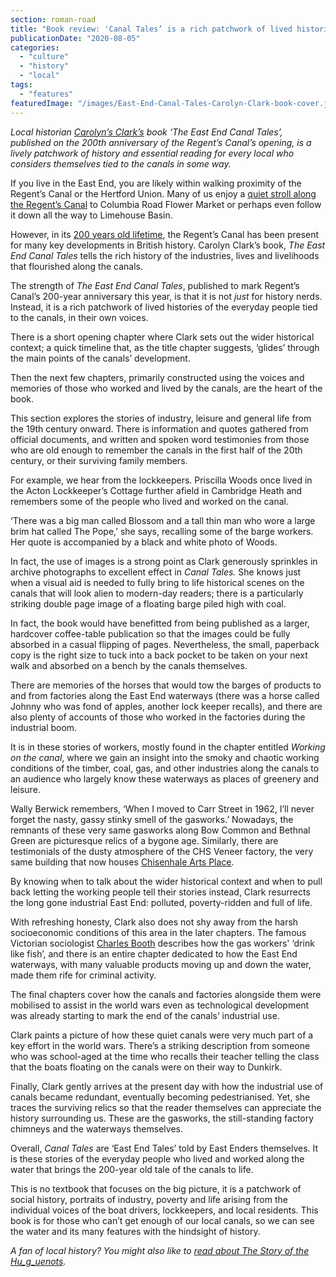 ```yaml
---
section: roman-road
title: "Book review: 'Canal Tales’ is a rich patchwork of lived histories"
publicationDate: "2020-08-05"
categories: 
  - "culture"
  - "history"
  - "local"
tags: 
  - "features"
featuredImage: "/images/East-End-Canal-Tales-Carolyn-Clark-book-cover.jpg"
---
```


_Local historian_ [_Carolyn’s Clark’s_](https://romanroadlondon.com/carolyn-clark-east-london-historian-interview/) _book ‘The East End Canal Tales’, published on the 200th anniversary of the Regent’s Canal’s opening, is a lively patchwork of history and essential reading for every local who considers themselves tied to the canals in some way._ 

If you live in the East End, you are likely within walking proximity of the Regent’s Canal or the Hertford Union. Many of us enjoy a [quiet stroll along the Regent’s Canal](https://romanroadlondon.com/regents-canal-what-to-see-do-guide/) to Columbia Road Flower Market or perhaps even follow it down all the way to Limehouse Basin.

However, in its [200 years old lifetime](https://romanroadlondon.com/history-regents-canal-200-year-anniversary/), the Regent’s Canal has been present for many key developments in British history. Carolyn Clark’s book, _The East End Canal Tales_ tells the rich history of the industries, lives and livelihoods that flourished along the canals.

The strength of _The East End Canal Tales_, published to mark Regent’s Canal’s 200-year anniversary this year, is that it is not _just_ for history nerds. Instead, it is a rich patchwork of lived histories of the everyday people tied to the canals, in their own voices. 

There is a short opening chapter where Clark sets out the wider historical context; a quick timeline that, as the title chapter suggests, ‘glides’ through the main points of the canals’ development.

Then the next few chapters, primarily constructed using the voices and memories of those who worked and lived by the canals, are the heart of the book. 

This section explores the stories of industry, leisure and general life from the 19th century onward. There is information and quotes gathered from official documents, and written and spoken word testimonies from those who are old enough to remember the canals in the first half of the 20th century, or their surviving family members. 

For example, we hear from the lockkeepers. Priscilla Woods once lived in the Acton Lockkeeper’s Cottage further afield in Cambridge Heath and remembers some of the people who lived and worked on the canal. 

‘There was a big man called Blossom and a tall thin man who wore a large brim hat called The Pope,’ she says, recalling some of the barge workers. Her quote is accompanied by a black and white photo of Woods. 

In fact, the use of images is a strong point as Clark generously sprinkles in archive photographs to excellent effect in _Canal Tales._ She knows just when a visual aid is needed to fully bring to life historical scenes on the canals that will look alien to modern-day readers; there is a particularly striking double page image of a floating barge piled high with coal. 

In fact, the book would have benefitted from being published as a larger, hardcover coffee-table publication so that the images could be fully absorbed in a casual flipping of pages. Nevertheless, the small, paperback copy is the right size to tuck into a back pocket to be taken on your next walk and absorbed on a bench by the canals themselves. 

There are memories of the horses that would tow the barges of products to and from factories along the East End waterways (there was a horse called Johnny who was fond of apples, another lock keeper recalls), and there are also plenty of accounts of those who worked in the factories during the industrial boom. 

It is in these stories of workers, mostly found in the chapter entitled _Working on the canal_, where we gain an insight into the smoky and chaotic working conditions of the timber, coal, gas, and other industries along the canals to an audience who largely know these waterways as places of greenery and leisure. 

Wally Berwick remembers, ‘When I moved to Carr Street in 1962, I’ll never forget the nasty, gassy stinky smell of the gasworks.’ Nowadays, the remnants of these very same gasworks along Bow Common and Bethnal Green are picturesque relics of a bygone age. Similarly, there are testimonials of the dusty atmosphere of the CHS Veneer factory, the very same building that now houses [Chisenhale Arts Place](https://romanroadlondon.com/chisenhale-art-place-bow/). 

By knowing when to talk about the wider historical context and when to pull back letting the working people tell their stories instead, Clark resurrects the long gone industrial East End: polluted, poverty-ridden and full of life. 

With refreshing honesty, Clark also does not shy away from the harsh socioeconomic conditions of this area in the later chapters. The famous Victorian sociologist [Charles Booth](https://romanroadlondon.com/charles-booth-poverty-maps/) describes how the gas workers' ‘drink like fish’, and there is an entire chapter dedicated to how the East End waterways, with many valuable products moving up and down the water, made them rife for criminal activity. 

The final chapters cover how the canals and factories alongside them were mobilised to assist in the world wars even as technological development was already starting to mark the end of the canals’ industrial use. 

Clark paints a picture of how these quiet canals were very much part of a key effort in the world wars. There’s a striking description from someone who was school-aged at the time who recalls their teacher telling the class that the boats floating on the canals were on their way to Dunkirk. 

Finally, Clark gently arrives at the present day with how the industrial use of canals became redundant, eventually becoming pedestrianised. Yet, she traces the surviving relics so that the reader themselves can appreciate the history surrounding us. These are the gasworks, the still-standing factory chimneys and the waterways themselves. 

Overall, _Canal Tales_ are ‘East End Tales’ told by East Enders themselves. It is these stories of the everyday people who lived and worked along the water that brings the 200-year old tale of the canals to life. 

This is no textbook that focuses on the big picture, it is a patchwork of social history, portraits of industry, poverty and life arising from the individual voices of the boat drivers, lockkeepers, and local residents. This book is for those who can’t get enough of our local canals, so we can see the water and its many features with the hindsight of history. 

_A fan of local history? You might also like to_ [_read about The Story of the Hu_g_uenots_](https://romanroadlondon.com/the-story-of-the-huguenots-joyce-hampton-book-review/)_._
